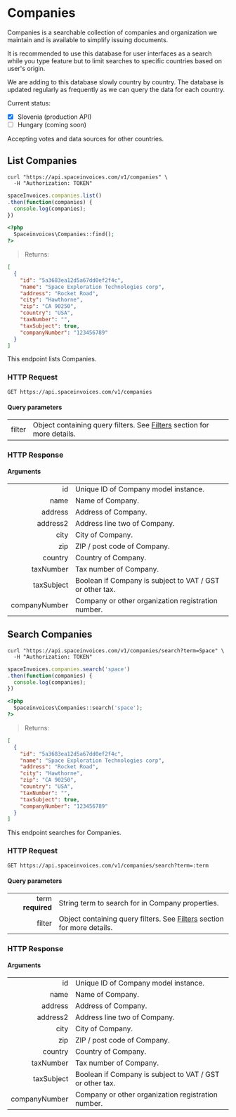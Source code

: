 # Companies

Companies is a searchable collection of companies and organization we maintain and is available to simplify issuing documents.

It is recommended to use this database for user interfaces as a search while you type feature but to limit searches to specific countries based on user's origin.

We are adding to this database slowly country by country.
The database is updated regularly as frequently as we can query the data for each country.

Current status:
- [x] Slovenia (production API)
- [ ] Hungary (coming soon)

Accepting votes and data sources for other countries.


## List Companies

```shell
curl "https://api.spaceinvoices.com/v1/companies" \
  -H "Authorization: TOKEN"
```

```javascript
spaceInvoices.companies.list()
.then(function(companies) {
  console.log(companies);
})
```

```php
<?php
  Spaceinvoices\Companies::find();
?>
```

> Returns:

```json
[
  {
    "id": "5a3683ea12d5a67dd0ef2f4c",
    "name": "Space Exploration Technologies corp",
    "address": "Rocket Road",
    "city": "Hawthorne",
    "zip": "CA 90250",
    "country": "USA",
    "taxNumber": "",
    "taxSubject": true,
    "companyNumber": "123456789"
  }
]
```

This endpoint lists Companies.

### HTTP Request

`GET https://api.spaceinvoices.com/v1/companies`

#### Query parameters

|      |     |
| ---: | --- |
| filter | Object containing query filters. See [Filters](#filters) section for more details. |

### HTTP Response

#### Arguments

|      |     |
| ---: | --- |
| id | Unique ID of Company model instance. |
| name | Name of Company. |
| address | Address of Company. |
| address2 | Address line two of Company. |
| city | City of Company. |
| zip | ZIP / post code of Company. |
| country | Country of Company. |
| taxNumber | Tax number of Company. |
| taxSubject | Boolean if Company is subject to VAT / GST or other tax. |
| companyNumber | Company or other organization registration number. |


## Search Companies

```shell
curl "https://api.spaceinvoices.com/v1/companies/search?term=Space" \
  -H "Authorization: TOKEN"
```

```javascript
spaceInvoices.companies.search('space')
.then(function(companies) {
  console.log(companies);
})
```

```php
<?php
  Spaceinvoices\Companies::search('space');
?>
```

> Returns:

```json
[
  {
    "id": "5a3683ea12d5a67dd0ef2f4c",
    "name": "Space Exploration Technologies corp",
    "address": "Rocket Road",
    "city": "Hawthorne",
    "zip": "CA 90250",
    "country": "USA",
    "taxNumber": "",
    "taxSubject": true,
    "companyNumber": "123456789"
  }
]
```

This endpoint searches for Companies.

### HTTP Request

`GET https://api.spaceinvoices.com/v1/companies/search?term=:term`

#### Query parameters

|      |     |
| ---: | --- |
| term **required** | String term to search for in Company properties. |
| filter | Object containing query filters. See [Filters](#filters) section for more details. |

### HTTP Response

#### Arguments

|      |     |
| ---: | --- |
| id | Unique ID of Company model instance. |
| name | Name of Company. |
| address | Address of Company. |
| address2 | Address line two of Company. |
| city | City of Company. |
| zip | ZIP / post code of Company. |
| country | Country of Company. |
| taxNumber | Tax number of Company. |
| taxSubject | Boolean if Company is subject to VAT / GST or other tax. |
| companyNumber | Company or other organization registration number. |
